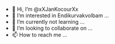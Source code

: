 - 👋 Hi, I’m @xXJanKocourXx
- 👀 I’m interested in Endikurvakvolbam ...
- 🌱 I’m currently not learning ...
- 💞️ I’m looking to collaborate on ...
- 📫 How to reach me ...

<!---
xXJanKocourXx/xXJanKocourXx is a ✨ special ✨ repository because its `README.md` (this file) appears on your GitHub profile.
You can click the Preview link to take a look at your changes.
--->
